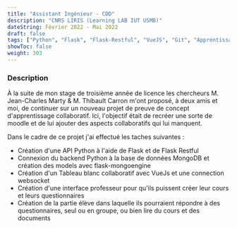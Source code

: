 ```yaml
---
title: "Assistant Ingénieur - CDD"
description: "CNRS LIRIS (Learning LAB IUT USMB)"
dateString: Février 2022 - Mai 2022
draft: false
tags: ["Python", "Flask", "Flask-Restful", "VueJS", "Git", "Apprentissage collaboratif", "MongoDB", "WebSocket"]
showToc: false
weight: 303
--- 
```


### Description
À la suite de mon stage de troisième année de licence les chercheurs M. Jean-Charles Marty & M. Thibault Carron m'ont proposé, à deux amis et moi, de continuer sur un nouveau projet de preuve de concept d'apprentissage collaboratif. 
Ici, l'objectif était de recréer une sorte de moodle et de lui ajouter des aspects collaboratifs qui lui manquent.

Dans le cadre de ce projet j'ai effectué les taches suivantes : 
- Création d'une API Python à l'aide de Flask et de Flask Restful
- Connexion du backend Python à la base de données MongoDB et création des models avec flask-mongoengine
- Création d'un Tableau blanc collaboratif avec VueJs et une connection websocket
- Création d'une interface professeur pour qu'ils puissent créer leur cours et leurs questionnaires
- Création de la partie élève dans laquelle ils pourraient répondre à des questionnaires, seul ou en groupe, ou bien lire du cours et des documents